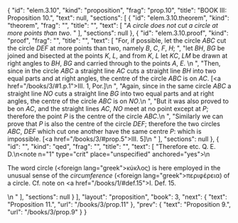 {
  "id": "elem.3.10",
  "kind": "proposition",
  "frag": "prop.10",
  "title": "BOOK III: Proposition 10.",
  "text": null,
  "sections": [
    {
      "id": "elem.3.10.theorem",
      "kind": "theorem",
      "frag": "",
      "title": "",
      "text": [
        "<var>A circle does not cut a circle at more points than two</var>. "
      ],
      "sections": null
    },
    {
      "id": "elem.3.10.proof",
      "kind": "proof",
      "frag": "",
      "title": "",
      "text": [
        "For, if possible, let the circle <var>ABC</var> cut the circle <var>DEF</var> at more points than two, namely <var>B</var>, <var>C</var>, <var>F</var>, <var>H</var>; ",
        "let <var>BH</var>, <var>BG</var> be joined and bisected at the points <var>K</var>, <var>L</var>, and from <var>K</var>, <var>L</var> let <var>KC</var>, <var>LM</var> be drawn at right angles to <var>BH</var>, <var>BG</var> and carried through to the points <var>A</var>, <var>E</var>. \n      ",
        "Then, since in the circle <var>ABC</var> a straight line <var>AC</var> cuts a straight line <var>BH</var> into two equal parts and at right angles, the centre of the circle <var>ABC</var> is on <var>AC</var>. [<a href=\"/books/3/#1.p.1\">III. 1, Por.</a>]\n      ",
        "Again, since in the same circle <var>ABC</var> a straight line <var>NO</var> cuts a straight line <var>BG</var> into two equal parts and at right angles, the centre of the circle <var>ABC</var> is on <var>NO</var>.\n      ",
        "But it was also proved to be on <var>AC</var>, and the straight lines <var>AC</var>, <var>NO</var> meet at no point except at <var>P</var>; therefore the point <var>P</var> is the centre of the circle <var>ABC</var>.\n      ",
        "Similarly we can prove that <var>P</var> is also the centre of the circle <var>DEF</var>; therefore the two circles <var>ABC</var>, <var>DEF</var> which cut one another have the same centre <var>P</var>: which is impossible. [<a href=\"/books/3/#prop.5\">III. 5</a>]\n      "
      ],
      "sections": null
    },
    {
      "id": "",
      "kind": "qed",
      "frag": "",
      "title": "",
      "text": [
        "Therefore etc. Q. E. D.\n<note n=\"1\" type=\"crit\" place=\"unspecified\" anchored=\"yes\">\n        <p>The word circle (<foreign lang=\"greek\">κύκλος</foreign>) is here employed in the unusual sense of the <var>circumference</var> (<foreign lang=\"greek\">περιφέρεια</foreign>) of a circle. Cf. note on <a href=\"/books/1/#def.15\">I. Def. 15</a>.</p>\n       </note>"
      ],
      "sections": null
    }
  ],
  "layout": "proposition",
  "book": 3,
  "next": {
    "text": "Proposition 11.",
    "url": "/books/3/prop.11"
  },
  "prev": {
    "text": "Proposition 9.",
    "url": "/books/3/prop.9"
  }
}
